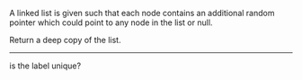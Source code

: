 A linked list is given such that each node contains an additional random pointer which could point to any node in the list or null.

Return a deep copy of the list.

---

is the label unique?

